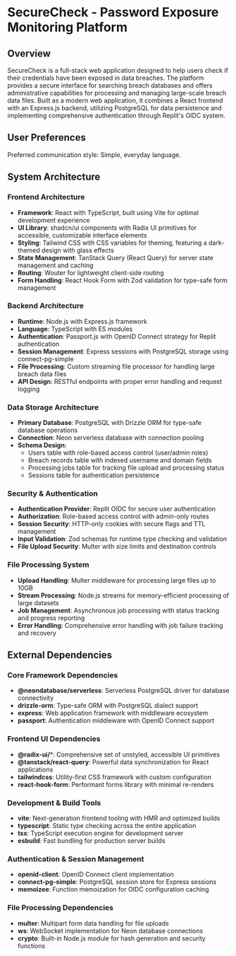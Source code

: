 # SecureCheck - Password Exposure Monitoring Platform

## Overview

SecureCheck is a full-stack web application designed to help users check if their credentials have been exposed in data breaches. The platform provides a secure interface for searching breach databases and offers administrative capabilities for processing and managing large-scale breach data files. Built as a modern web application, it combines a React frontend with an Express.js backend, utilizing PostgreSQL for data persistence and implementing comprehensive authentication through Replit's OIDC system.

## User Preferences

Preferred communication style: Simple, everyday language.

## System Architecture

### Frontend Architecture
- **Framework**: React with TypeScript, built using Vite for optimal development experience
- **UI Library**: shadcn/ui components with Radix UI primitives for accessible, customizable interface elements
- **Styling**: Tailwind CSS with CSS variables for theming, featuring a dark-themed design with glass effects
- **State Management**: TanStack Query (React Query) for server state management and caching
- **Routing**: Wouter for lightweight client-side routing
- **Form Handling**: React Hook Form with Zod validation for type-safe form management

### Backend Architecture
- **Runtime**: Node.js with Express.js framework
- **Language**: TypeScript with ES modules
- **Authentication**: Passport.js with OpenID Connect strategy for Replit authentication
- **Session Management**: Express sessions with PostgreSQL storage using connect-pg-simple
- **File Processing**: Custom streaming file processor for handling large breach data files
- **API Design**: RESTful endpoints with proper error handling and request logging

### Data Storage Architecture
- **Primary Database**: PostgreSQL with Drizzle ORM for type-safe database operations
- **Connection**: Neon serverless database with connection pooling
- **Schema Design**: 
  - Users table with role-based access control (user/admin roles)
  - Breach records table with indexed username and domain fields
  - Processing jobs table for tracking file upload and processing status
  - Sessions table for authentication persistence

### Security & Authentication
- **Authentication Provider**: Replit OIDC for secure user authentication
- **Authorization**: Role-based access control with admin-only routes
- **Session Security**: HTTP-only cookies with secure flags and TTL management
- **Input Validation**: Zod schemas for runtime type checking and validation
- **File Upload Security**: Multer with size limits and destination controls

### File Processing System
- **Upload Handling**: Multer middleware for processing large files up to 10GB
- **Stream Processing**: Node.js streams for memory-efficient processing of large datasets
- **Job Management**: Asynchronous job processing with status tracking and progress reporting
- **Error Handling**: Comprehensive error handling with job failure tracking and recovery

## External Dependencies

### Core Framework Dependencies
- **@neondatabase/serverless**: Serverless PostgreSQL driver for database connectivity
- **drizzle-orm**: Type-safe ORM with PostgreSQL dialect support
- **express**: Web application framework with middleware ecosystem
- **passport**: Authentication middleware with OpenID Connect support

### Frontend UI Dependencies
- **@radix-ui/***: Comprehensive set of unstyled, accessible UI primitives
- **@tanstack/react-query**: Powerful data synchronization for React applications
- **tailwindcss**: Utility-first CSS framework with custom configuration
- **react-hook-form**: Performant forms library with minimal re-renders

### Development & Build Tools
- **vite**: Next-generation frontend tooling with HMR and optimized builds
- **typescript**: Static type checking across the entire application
- **tsx**: TypeScript execution engine for development server
- **esbuild**: Fast bundling for production server builds

### Authentication & Session Management
- **openid-client**: OpenID Connect client implementation
- **connect-pg-simple**: PostgreSQL session store for Express sessions
- **memoizee**: Function memoization for OIDC configuration caching

### File Processing Dependencies
- **multer**: Multipart form data handling for file uploads
- **ws**: WebSocket implementation for Neon database connections
- **crypto**: Built-in Node.js module for hash generation and security functions